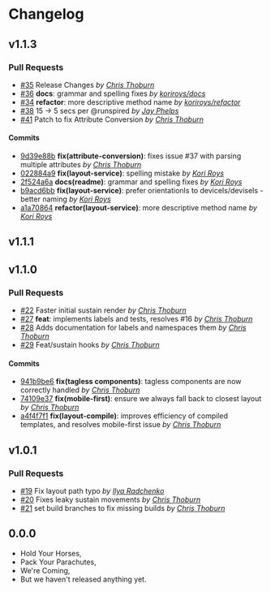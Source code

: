 Changelog
=========

## v1.1.3

### Pull Requests

- [#35](https://github.com/runspired/flexi/pull/35)  Release Changes  *by [Chris Thoburn](https://github.com/runspired)*
- [#36](https://github.com/runspired/flexi/pull/36) **docs**: grammar and spelling fixes  *by [koriroys/docs](https://github.com/koriroys/docs)*
- [#34](https://github.com/runspired/flexi/pull/34) **refactor**: more descriptive method name  *by [koriroys/refactor](https://github.com/koriroys/refactor)*
- [#38](https://github.com/runspired/flexi/pull/38)  15 -> 5 secs per @runspired  *by [Jay Phelps](https://github.com/jayphelps)*
- [#41](https://github.com/runspired/flexi/pull/41)  Patch to fix Attribute Conversion  *by [Chris Thoburn](https://github.com/runspired)*

#### Commits

- [9d39e88b](https://github.com/runspired/flexi/commit/9d39e88bcda59cdc19c093cbfb5ca544e8d2d552) **fix(attribute-conversion)**: fixes issue #37 with parsing multiple attributes *by [Chris Thoburn](https://github.com/runspired)*
- [022884a9](https://github.com/runspired/flexi/commit/022884a9c2faa304cec123f88d023348d740223d) **fix(layout-service)**: spelling mistake *by [Kori Roys](https://github.com/koriroys)*
- [2f524a6a](https://github.com/runspired/flexi/commit/2f524a6aaf7e96218d2deb9aab916e4ce0140ece) **docs(readme)**: grammar and spelling fixes *by [Kori Roys](https://github.com/koriroys)*
- [b9acd6bb](https://github.com/runspired/flexi/commit/b9acd6bbb1a938d28b078f59b6888ffb44ad81cd) **fix(layout-service)**: prefer orientationIs to deviceIs/deviseIs - better naming *by [Kori Roys](https://github.com/koriroys)*
- [a1a70864](https://github.com/runspired/flexi/commit/a1a70864b53fe90d984fe01d8e5f953c819546ad) **refactor(layout-service)**: more descriptive method name *by [Kori Roys](https://github.com/koriroys)*

## v1.1.1

## v1.1.0

### Pull Requests

- [#22](https://github.com/runspired/flexi/pull/22)  Faster initial sustain render  *by [Chris Thoburn](https://github.com/runspired/feat)*
- [#27](https://github.com/runspired/flexi/pull/27) **feat**: implements labels and tests, resolves #16  *by [Chris Thoburn](https://github.com/runspired/feat)*
- [#28](https://github.com/runspired/flexi/pull/28)  Adds documentation for labels and namespaces them  *by [Chris Thoburn](https://github.com/runspired/feat)*
- [#29](https://github.com/runspired/flexi/pull/29)  Feat/sustain hooks  *by [Chris Thoburn](https://github.com/runspired/feat)*

#### Commits

- [941b9be6](https://github.com/runspired/flexi/commit/941b9be629c3792da056232480781fac282f7869) **fix(tagless components)**: tagless components are now correctly handled *by [Chris Thoburn](https://github.com/runspired)*
- [74109e37](https://github.com/runspired/flexi/commit/74109e37d580496501ac1dfedfabde420116c993) **fix(mobile-first)**: ensure we always fall back to closest layout *by [Chris Thoburn](https://github.com/runspired)*
- [a4f4f7f1](https://github.com/runspired/flexi/commit/a4f4f7f1c49b441cdc768d3eed966c89ef78fa3a) **fix(layout-compile)**: improves efficiency of compiled templates, and resolves mobile-first issue *by [Chris Thoburn](https://github.com/runspired)*

## v1.0.1

### Pull Requests

- [#19](https://github.com/runspired/flexi/pull/19)  Fix layout path typo  *by [Ilya Radchenko](https://github.com/knownasilya)*
- [#20](https://github.com/runspired/flexi/pull/20)  Fixes leaky sustain movements  *by [Chris Thoburn](https://github.com/runspired)*
- [#21](https://github.com/runspired/flexi/pull/21)  set build branches to fix missing builds  *by [Chris Thoburn](https://github.com/runspired)*

## 0.0.0

- Hold Your Horses,
- Pack Your Parachutes,
- We're Coming,
- But we haven't released anything yet.
